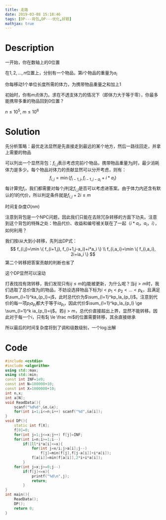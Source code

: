 ```yaml
---
title: 走路
date: 2019-03-08 15:18:46
tags: [DP---背包,DP---优化,好题]
mathjax: true
---
```


# Description

一开始，你在数轴上的$0$位置

在$1,2,\dots,n$位置上，分别有一个物品，第$i$个物品的重量为$a_i$

你每移动$1$个单位长度所需的体力，为携带物品重量之和加上$1$

初始时，你有$m$点体力。求在不透支体力的情况下（即体力大于等于零），你最多能携带多重的物品回到$0$位置？

$n \le 10^5, \ m \le 10^6$

<!-- more -->

# Solution

先分析策略：最优走法显然是先直接走到最远的某个地方，然后一路往回走，并拿上需要的物品

可以列出一个显然背包：$f_{i,j}​$表示考虑完前$i​$个物品，携带物品重量为$j​$时，最少消耗体力是多少。每个物品对体力的贡献显然可以分开考虑，则有：
$$
f_{i,j}=\min \{ f_{i-1,j}, f_{i-1,j-a_i}+i*a_i \}
$$
每计算完$f_i​$，我们都需要对每个$j​$判定$f_{i,j}​$是否可以考虑进答案。由于体力内还含有默认的$1​$的代价，所以判定条件就是$f_{i,j}+2i \le m​$

时间复杂度$O(nm)$

注意到背包是一个NPC问题，因此我们只能在去除冗杂转移的方面下功夫。注意到这个背包的特殊之处：物品代价、收益和编号被关联在了一起（$i*a_i$，$a_i$，$i$），如何利用？

我们按$i$从大到小转移，先列出DP式：
$$
f_{i,j}=\min \{ f_{i+1,j}, f_{i+1,j-a_i}+i*a_i \} \\
f_{i,a_i}=\min \{ f_{i,a_i}, 2i+ia_i \}
$$
第二个转移把答案贡献的判断也省了

这个DP显然可以滚动

打表找找有效转移，我们发现只有$ij \le m​$的$j​$能被更新，为什么呢？当$ij > m​$时，我们选取了总价值为$j​$的物品，不妨设选择物品下标为$i<p_1<p_2<\dots<p_k​$，且满足$\sum_{l=1}^ka_{p_l}=j​$，此时总代价为$\sum_{l=1}^kp_la_{p_l}​$。注意到代价的每一项$p_l a_{p_l}​$都大于等于$ia_{p_l}​$，因此代价$\sum_{l=1}^kp_la_{p_l} \ge \sum_{l=1}^k ia_{p_l}=ij​$。若$ij>m​$，总代价直接超出上界，显然不能转移。因此对于每一个$i​$，只有$j \le \frac mi​$的位置需要转移，其余直接继承

所以最后的时间复杂度将到了调和级数级别，一个$\log$出解

# Code

```c++
#include <cstdio>
#include <algorithm>
using std::max;
using std::min;
const int INF=1e9;
const int N=100000+10;
const int X=1000000+10;
int n,x;
int a[N];
void ReadData(){
	scanf("%d%d",&n,&x);
	for(int i=1;i<=n;i++) scanf("%d",&a[i]);
}
void DP(){
	static int f[X];
	f[0]=0;
	for(int j=1;j<=x;j++) f[j]=INF;
	for(int i=n;i>=1;i--)
		if(1ll*i*a[i]<=x){
			for(int j=x/i;j>a[i];j--)
				f[j]=min(f[j],f[j-a[i]]+i*a[i]);
			f[a[i]]=min(f[a[i]],2*i+i*a[i]);
		}
	for(int j=x;j>=0;j--)
		if(f[j]<=x){
			printf("%d\n",j);
			return;
		}
}
int main(){
	ReadData();
	DP();
	return 0;
}
```


